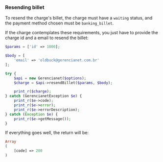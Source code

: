 ### Resending billet

To resend the charge's billet, the charge must have a `waiting` status, and the payment method chosen must be `banking_billet`.

If the charge contemplates these requirements, you just have to provide the charge id and a email to resend the billet:

```php
$params = ['id' => 1000];

$body = [
    'email' => 'oldbuck@gerencianet.com.br'
];

try {
    $api = new Gerencianet($options);
    $charge = $api->resendBillet($params, $body);

    print_r($charge);
} catch (GerencianetException $e) {
    print_r($e->code);
    print_r($e->error);
    print_r($e->errorDescription);
} catch (Exception $e) {
    print_r($e->getMessage());
}

```

If everything goes well, the return will be:

```php
Array
(
    [code] => 200
)
```
